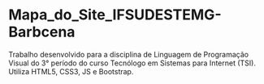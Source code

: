 # Mapa_do_Site_IFSUDESTEMG-Barbcena
Trabalho desenvolvido para a disciplina de Linguagem de Programação Visual do 3° período do curso Tecnólogo em Sistemas para Internet (TSI). Utiliza HTML5, CSS3, JS e Bootstrap.
